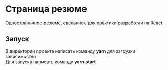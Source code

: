 <h1/>Страница резюме</h1>
Одностраничное резюме, сделанное для практики разработки на React
<h2>Запуск</h2>
В директории проекта написать команду <b>yarn</b> для загрузки зависимостей <br/>
Для запуска написать команду <b>yarn start</b>

